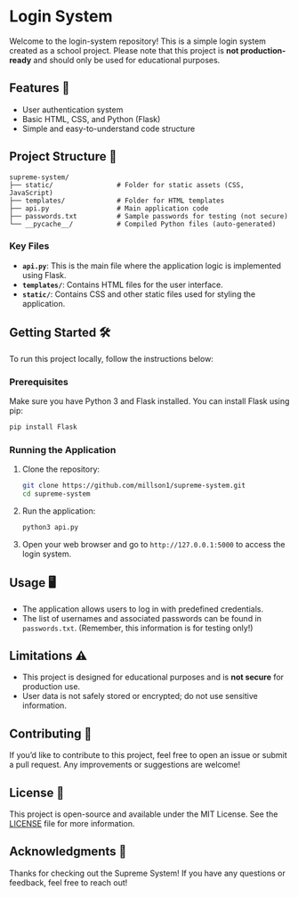 # Login System

Welcome to the login-system repository! This is a simple login system created as a school project. Please note that this project is **not production-ready** and should only be used for educational purposes.

## Features 🚀

- User authentication system
- Basic HTML, CSS, and Python (Flask)
- Simple and easy-to-understand code structure

## Project Structure 📁

```
supreme-system/
├── static/                # Folder for static assets (CSS, JavaScript)
├── templates/             # Folder for HTML templates
├── api.py                 # Main application code
├── passwords.txt          # Sample passwords for testing (not secure)
└── __pycache__/           # Compiled Python files (auto-generated)
```

### Key Files

- **`api.py`**: This is the main file where the application logic is implemented using Flask.
- **`templates/`**: Contains HTML files for the user interface.
- **`static/`**: Contains CSS and other static files used for styling the application.

## Getting Started 🛠️

To run this project locally, follow the instructions below:

### Prerequisites

Make sure you have Python 3 and Flask installed. You can install Flask using pip:

```bash
pip install Flask
```

### Running the Application

1. Clone the repository:

   ```bash
   git clone https://github.com/millson1/supreme-system.git
   cd supreme-system
   ```

2. Run the application:

   ```bash
   python3 api.py
   ```

3. Open your web browser and go to `http://127.0.0.1:5000` to access the login system.

## Usage 🖥️

- The application allows users to log in with predefined credentials.
- The list of usernames and associated passwords can be found in `passwords.txt`. (Remember, this information is for testing only!)

## Limitations ⚠️

- This project is designed for educational purposes and is **not secure** for production use.
- User data is not safely stored or encrypted; do not use sensitive information.

## Contributing 🤝

If you’d like to contribute to this project, feel free to open an issue or submit a pull request. Any improvements or suggestions are welcome!

## License 📄

This project is open-source and available under the MIT License. See the [LICENSE](LICENSE) file for more information.

## Acknowledgments 🙌

Thanks for checking out the Supreme System! If you have any questions or feedback, feel free to reach out! 
